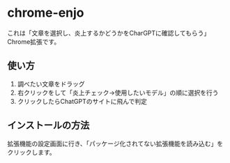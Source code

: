 # chrome-enjo
これは「文章を選択し、炎上するかどうかをCharGPTに確認してもらう」Chrome拡張です。

## 使い方
1. 調べたい文章をドラッグ
2. 右クリックをして「炎上チェック→使用したいモデル」の順に選択を行う
3. クリックしたらChatGPTのサイトに飛んで判定

## インストールの方法
拡張機能の設定画面に行き、「パッケージ化されてない拡張機能を読み込む」をクリックします。